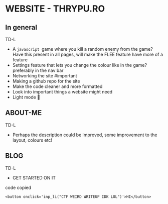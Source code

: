# WEBSITE - THRYPU.RO

## In general 

TD-L 

* A `javascript `game where you kill a random enemy from the game? Have this present in all pages, will make the FLEE feature have more of a feature
* Settings feature that lets you change the colour like in the game? preferably in the nav bar
* Networking the site #important
* Making a github repo for the site
* Make the code cleaner and more formatted 
* Look into important things a website might need
* Light mode :nauseated_face:

## ABOUT-ME

TD-L 

* Perhaps the description could be improved, some improvement to the layout, colours etc!





## BLOG

TD-L

* GET STARTED ON IT



code copied

```
<button onclick='inp_li("CTF WEIRD WRITEUP IDK LOL")'>HI</button> 
```

